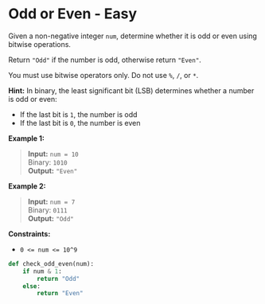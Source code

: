 # Odd or Even - Easy

Given a non-negative integer `num`, determine whether it is odd or even using bitwise operations.

Return `"Odd"` if the number is odd, otherwise return `"Even"`.

You must use bitwise operators only. Do not use `%`, `/`, or `*`.

**Hint:**
In binary, the least significant bit (LSB) determines whether a number is odd or even:

- If the last bit is `1`, the number is odd
- If the last bit is `0`, the number is even

**Example 1:**

> **Input:** `num = 10`  
> Binary: `1010`  
> **Output:** `"Even"`

**Example 2:**

> **Input:** `num = 7`  
> Binary: `0111`  
> **Output:** `"Odd"`

**Constraints:**

- `0 <= num <= 10^9`

```Python
def check_odd_even(num):
    if num & 1:
        return "Odd"
    else:
        return "Even"
```